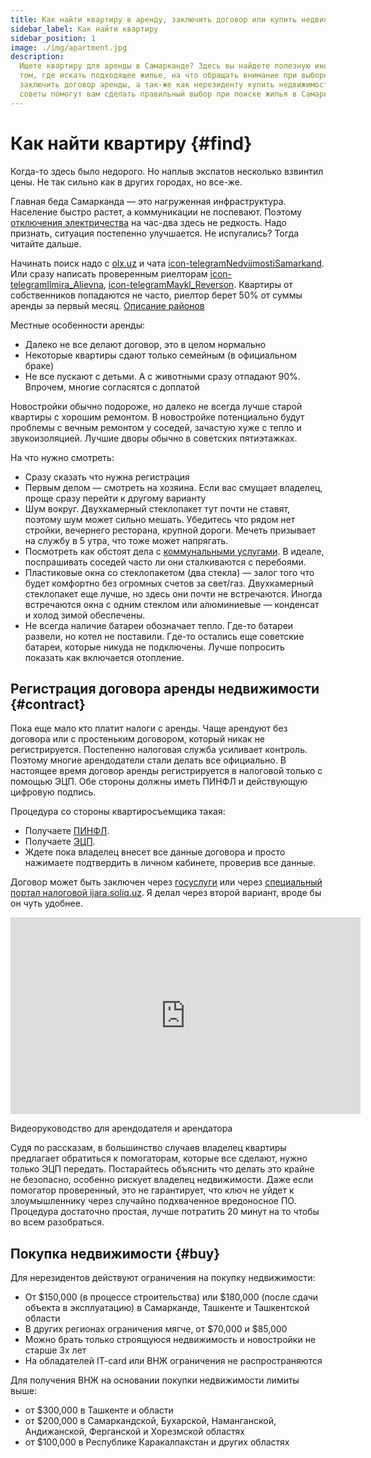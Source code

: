 ```yaml
---
title: Как найти квартиру в аренду, заключить договор или купить недвижимость
sidebar_label: Как найти квартиру
sidebar_position: 1
image: ./img/apartment.jpg
description:
  Ищете квартиру для аренды в Самарканде? Здесь вы найдете полезную информацию о
  том, где искать подходящее жилье, на что обращать внимание при выборе, и как
  заключить договор аренды, а так-же как нерезиденту купить недвижимость. Эти
  советы помогут вам сделать правильный выбор при поиске жилья в Самарканде.
---
```


# Как найти квартиру {#find}

Когда-то здесь было недорого. Но наплыв экспатов несколько взвинтил цены. Не так
сильно как в других городах, но все-же.

Главная беда Самарканда — это нагруженная инфраструктура. Население быстро
растет, а коммуникации не поспевают. Поэтому
[отключения электричества](utilities.md) на час-два здесь не редкость. Надо
признать, ситуация постепенно улучшается. Не испугались? Тогда читайте дальше.

Начинать поиск надо с
[olx.uz](https://www.olx.uz/d/nedvizhimost/kvartiry/samarkand/) и чата
[icon-telegram&#8288;NedvijmostiSamarkand](https://t.me/NedvijmostiSamarkand).
Или сразу написать проверенным риелторам
[icon-telegram&#8288;Ilmira_Alievna](https://t.me/Ilmira_Alievna),
[icon-telegram&#8288;Maykl_Reverson](https://t.me/Maykl_Reverson). Квартиры от
собственников попадаются не часто, риелтор берет 50% от суммы аренды за первый
месяц. [Описание районов](districts.md)

Местные особенности аренды:

- Далеко не все делают договор, это в целом нормально
- Некоторые квартиры сдают только семейным (в официальном браке)
- Не все пускают с детьми. А с животными сразу отпадают 90%. Впрочем, многие
  согласятся с доплатой

Новостройки обычно подороже, но далеко не всегда лучше старой квартиры с хорошим
ремонтом. В новостройке потенциально будут проблемы с вечным ремонтом у соседей,
зачастую хуже с тепло и звукоизоляцией. Лучшие дворы обычно в советских
пятиэтажках.

На что нужно смотреть:

- Сразу сказать что нужна регистрация
- Первым делом — смотреть на хозяина. Если вас смущает владелец, проще сразу
  перейти к другому варианту
- Шум вокруг. Двухкамерный стеклопакет тут почти не ставят, поэтому шум может
  сильно мешать. Убедитесь что рядом нет стройки, вечернего ресторана, крупной
  дороги. Мечеть призывает на службу в 5 утра, что тоже может напрягать.
- Посмотреть как обстоят дела с [коммунальными услугами](utilities.md). В
  идеале, поспрашивать соседей часто ли они сталкиваются с перебоями.
- Пластиковые окна со стеклопакетом (два стекла) — залог того что будет
  комфортно без огромных счетов за свет/газ. Двухкамерный стеклопакет еще лучше,
  но здесь они почти не встречаются. Иногда встречаются окна с одним стеклом или
  алюминиевые — конденсат и холод зимой обеспечены.
- Не всегда наличие батареи обозначает тепло. Где-то батареи развели, но котел
  не поставили. Где-то остались еще советские батареи, которые никуда не
  подключены. Лучше попросить показать как включается отопление.

## Регистрация договора аренды недвижимости {#contract}

Пока еще мало кто платит налоги с аренды. Чаще арендуют без договора или с
простеньким договором, который никак не регистрируется. Постепенно налоговая
служба усиливает контроль. Поэтому многие арендодатели стали делать все
официально. В настоящее время договор аренды регистрируется в налоговой только с
помощью ЭЦП. Обе стороны должны иметь ПИНФЛ и действующую цифровую подпись.

Процедура со стороны квартиросъемщика такая:

- Получаете [ПИНФЛ](../services/government.md#получение-пинфл).
- Получаете [ЭЦП](../services/government.md#получение-эцп).
- Ждете пока владелец внесет все данные договора и просто нажимаете подтвердить
  в личном кабинете, проверив все данные.

Договор может быть заключен через [госуслуги](https://my.gov.uz/ru/service/376)
или через
[специальный портал налоговой ijara.soliq.uz](https://ijara.soliq.uz/). Я делал
через второй вариант, вроде бы он чуть удобнее.

  <iframe
    width="560"
    height="315"
    src="https://www.youtube.com/embed/RNE3fFSfQyA" 
    title="YouTube video player" 
    frameborder="0" 
    allow="accelerometer; autoplay; clipboard-write; encrypted-media; gyroscope; picture-in-picture; web-share"
    allowfullscreen=""></iframe>
  
  <label>Видеоруководство для арендодателя и арендатора</label>

Судя по рассказам, в большинство случаев владелец квартиры предлагает обратиться
к помогаторам, которые все сделают, нужно только ЭЦП передать. Постарайтесь
объяснить что делать это крайне не безопасно, особенно рискует владелец
недвижимости. Даже если помогатор проверенный, это не гарантирует, что ключ не
уйдет к злоумышленнику через случайно подхваченное вредоносное ПО. Процедура
достаточно простая, лучше потратить 20 минут на то чтобы во всем разобраться.

## Покупка недвижимости {#buy}

Для нерезидентов действуют ограничения на покупку недвижимости:

- От $150,000 (в процессе строительства) или $180,000 (после сдачи объекта в
  эксплуатацию) в Самарканде, Ташкенте и Ташкентской области
- В других регионах ограничения мягче, от $70,000 и $85,000
- Можно брать только строящуюся недвижимость и новостройки не старше 3х лет
- На обладателей IT-card или ВНЖ ограничения не распространяются

Для получения ВНЖ на основании покупки недвижимости лимиты выше:

- от $300,000 в Ташкенте и области
- от $200,000 в Самаркандской, Бухарской, Наманганской, Андижанской, Ферганской
  и Хорезмской областях
- от $100,000 в Республике Каракалпакстан и других областях
